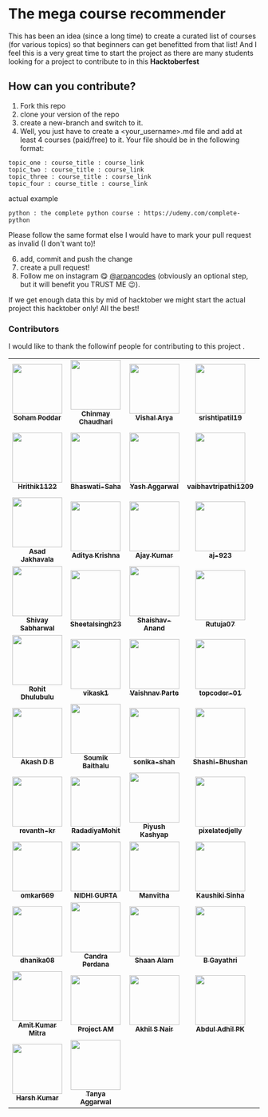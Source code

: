 # The mega course recommender
This has been an idea (since a long time) to create a curated list of courses (for various topics) so that beginners can get benefitted from that list! And I feel this is a very great time to start the project as there are many students looking for a project to contribute to in this **Hacktoberfest**

## How can you contribute?
1. Fork this repo
2. clone your version of the repo
3. create a new-branch and switch to it.
4. Well, you just have to create a <your_username>.md file and add at least 4 courses (paid/free) to it. Your file should be in the following format:

```
topic_one : course_title : course_link
topic_two : course_title : course_link
topic_three : course_title : course_link
topic_four : course_title : course_link
```

actual example
```
python : the complete python course : https://udemy.com/complete-python
```

Please follow the same format else I would have to mark your pull request as invalid (I don't want to)!

6. add, commit and push the change
7. create a pull request!
8. Follow me on instagram 😋 <a href="https://instagram.com/arpancodes" target="_blank">@arpancodes</a> (obviously an optional step, but it will benefit you TRUST ME 😉).

If we get enough data this by mid of hacktober we might start the actual project this hacktober only!
All the best!

### Contributors 
I would like to thank the followinf people for contributing to this project .

<table>
<tr>
<td align="center"><a href="https://github.com/sohampod"><img src="https://avatars3.githubusercontent.com/u/37503788?s=400&u=0e70236683f3f1a738ec85903a44b00d0a3804f7&v=4" width="100px;" alt=""/><br /><sub><b>Soham Poddar</b></sub></a><br /> </td>
<td align="center"><a href="https://github.com/chinmayc14"><img src="https://avatars3.githubusercontent.com/u/60184593?s=400&u=a27b7ef4a632754bd2b38a263f932a5335da5a36&v=4" width="100px;" alt=""/><br /><sub><b>Chinmay Chaudhari</b></sub></a><br /></td>
<td align="center"><a href="https://github.com/thebit1701"><img src="https://avatars0.githubusercontent.com/u/53190675?s=400&u=6b346519a208955890afafa0b3b3af24dcf5ca2d&v=4" width="100px;" alt=""/><br /><sub><b>Vishal Arya</b></sub></a><br /> </td>
<td align="center"><a href="https://github.com/srishtipatil19"><img src="https://avatars0.githubusercontent.com/u/68970410?s=400&v=4" width="100px;" alt=""/><br /><sub><b>srishtipatil19</b></sub></a><br /></td>
<td align="center"><a href="https://github.com/ritik-sys"><img src="https://avatars0.githubusercontent.com/u/60854557?s=400&v=4" width="100px;" alt=""/><br /><sub><b>ritik-sys</b></sub></a><br /> </td>
<td align="center"><a href="https://github.com/anmolrk"><img src="https://avatars0.githubusercontent.com/u/60808502?s=400&v=4" width="100px;" alt=""/><br /><sub><b>anmolrk</b></sub></a><br /></td>
<td align="center"><a href="https://github.com/Roshannahak"><img src="https://avatars0.githubusercontent.com/u/47059819?s=400&u=46757c71e47dcd42a62c59a7bc460a15404a6af1&v=4" width="100px;" alt=""/><br /><sub><b>Roshan nahak</b></sub></a><br /> </td>
<td align="center"><a href="https://github.com/RobRob2710"><img src="https://avatars2.githubusercontent.com/u/55062717?s=400&v=4" width="100px;" alt=""/><br /><sub><b>RobRob2710</b></sub></a><br /></td>
  </tr>


<tr>
<td align="center"><a href="https://github.com/Hrithik1122"><img src="https://avatars0.githubusercontent.com/u/72391718?s=400&v=4" width="100px;" alt=""/><br /><sub><b>Hrithik1122</b></sub></a><br /> </td>
<td align="center"><a href="https://github.com/Bhaswati-Saha"><img src="https://avatars0.githubusercontent.com/u/63867979?s=400&v=4" width="100px;" alt=""/><br /><sub><b>Bhaswati-Saha</b></sub></a><br /></td>

<td align="center"><a href="https://github.com/yashaggarwal03"><img src="https://avatars2.githubusercontent.com/u/72155128?s=400&u=ef81fb8d185b3a8ca67379c8ad3c77e3b3ad5590&v=4" width="100px;" alt=""/><br /><sub><b>Yash Aggarwal</b></sub></a><br /> </td>

<td align="center"><a href="https://github.com/vaibhavtripathi1209"><img src="https://avatars3.githubusercontent.com/u/60314234?s=400&v=4" width="100px;" alt=""/><br /><sub><b>vaibhavtripathi1209</b></sub></a><br /></td>

<td align="center"><a href="https://github.com/rohitkadamrb"><img src="https://avatars1.githubusercontent.com/u/23146076?s=400&v=4" width="100px;" alt=""/><br /><sub><b>rohitkadamrb</b></sub></a><br /> </td>

<td align="center"><a href="https://github.com/itsnotsagar"><img src="https://avatars3.githubusercontent.com/u/56265949?s=400&v=4" width="100px;" alt=""/><br /><sub><b>Sagar Yadav</b></sub></a><br /></td>

<td align="center"><a href="https://github.com/itsjatin135"><img src="https://avatars1.githubusercontent.com/u/49195216?s=400&u=91850863e102603886d5ffccb37d8ee3fde97a60&v=4" width="100px;" alt=""/><br /><sub><b>Jatin Saini</b></sub></a><br /> </td>

<td align="center"><a href="https://github.com/iamchaithanyak"><img src="https://avatars0.githubusercontent.com/u/72074815?s=400&v=4" width="100px;" alt=""/><br /><sub><b>Kamasani Chaithanya</b></sub></a><br /></td>

</tr>

<tr>
<td align="center"><a href="https://github.com/asad2200"><img src="https://avatars0.githubusercontent.com/u/61153243?s=400&v=4" width="100px;" alt=""/><br /><sub><b>Asad Jakhavala</b></sub></a><br /></td>
<td align="center"><a href="https://github.com/amazing-AK"><img src="https://avatars3.githubusercontent.com/u/72189258?s=400&u=762dbc1d9bb69c84969c652ca502218c7323fd9e&v=4" width="100px;" alt=""/><br /><sub><b>Aditya Krishna</b></sub></a><br /> </td>

<td align="center"><a href="https://github.com/ajay272191"><img src="https://avatars0.githubusercontent.com/u/23566297?s=400&u=a0b538e84faaa29c0a5764c1949658a4a3b61bcf&v=4" width="100px;" alt=""/><br /><sub><b>Ajay Kumar</b></sub></a><br /></td>

<td align="center"><a href="https://github.com/aj-923"><img src="https://avatars2.githubusercontent.com/u/56548588?s=400&v=4" width="100px;" alt=""/><br /><sub><b>aj-923</b></sub></a><br /> </td>

<td align="center"><a href="https://github.com/Yash-tyagi"><img src="https://avatars3.githubusercontent.com/u/42386166?s=400&u=9db168ec28719034a02863ff8e009de62cfc8c20&v=4" width="100px;" alt=""/><br /><sub><b>yash tyagi</b></sub></a><br /></td>

<td align="center"><a href="https://github.com/SriSravyaN"><img src="https://avatars2.githubusercontent.com/u/50413203?s=400&u=ec0c921bb5a65a36be4000edcbadb7709f4d897f&v=4" width="100px;" alt=""/><br /><sub><b>SriSravyaN</b></sub></a><br /> </td>
<td align="center"><a href="https://github.com/Sorbot"><img src="https://avatars0.githubusercontent.com/u/72269343?s=400&v=4" width="100px;" alt=""/><br /><sub><b>Sorbot</b></sub></a><br /></td>
  
  <td align="center"><a href="https://github.com/ShubhamRattra"><img src="https://avatars1.githubusercontent.com/u/46563834?s=400&u=fa30a129fe1ea20cd33b7019875fe0d9284326bf&v=4" width="100px;" alt=""/><br /><sub><b>Shubham Rattra</b></sub></a><br /></td>
  </tr>
  
  
<tr>
  <td align="center"><a href="https://github.com/ShivaySabharwal"><img src="https://avatars2.githubusercontent.com/u/68233460?s=400&v=4" width="100px;" alt=""/><br /><sub><b>Shivay Sabharwal</b></sub></a><br /> </td>
<td align="center"><a href="https://github.com/Sheetalsingh23"><img src="https://avatars3.githubusercontent.com/u/41787579?s=400&u=37caba4781b2e9663502a861454b863234bbff00&v=4" width="100px;" alt=""/><br /><sub><b>Sheetalsingh23</b></sub></a><br /></td>

<td align="center"><a href="https://github.com/Shaishav-Anand"><img src="https://avatars2.githubusercontent.com/u/59408292?s=400&v=4" width="100px;" alt=""/><br /><sub><b>Shaishav-Anand</b></sub></a><br /> </td>
<td align="center"><a href="https://github.com/Rutuja07"><img src="https://avatars3.githubusercontent.com/u/51352791?s=400&v=4" width="100px;" alt=""/><br /><sub><b>Rutuja07</b></sub></a><br /></td>

<td align="center"><a href="https://github.com/Ashyum"><img src="https://avatars1.githubusercontent.com/u/67385193?s=400&v=4" width="100px;" alt=""/><br /><sub><b>Ashyum</b></sub></a><br /> </td>
<td align="center"><a href="https://github.com/Apoorv-cloud"><img src="https://avatars1.githubusercontent.com/u/63242652?s=400&u=108bae404466271470634d6b77e0e7d854f58b1d&v=4" width="100px;" alt=""/><br /><sub><b>Apoorv-cloud</b></sub></a><br /></td>

<td align="center"><a href="https://github.com/Aastha3348"><img src="https://avatars2.githubusercontent.com/u/60552193?s=400&v=4" width="100px;" alt=""/><br /><sub><b>Aastha Singh</b></sub></a><br /></td>

<td align="center"><a href="https://github.com/AKA333"><img src="https://avatars2.githubusercontent.com/u/36012314?s=400&v=4" width="100px;" alt=""/><br /><sub><b>AKA333</b></sub></a><br /> </td>
</tr>

 <tr>
  <td align="center"><a href="https://github.com/68rohitd"><img src="https://avatars3.githubusercontent.com/u/36996289?s=400&v=4" width="100px;" alt=""/><br /><sub><b>Rohit Dhulubulu</b></sub></a><br /></td>
<td align="center"><a href="https://github.com/vikask1"><img src="https://avatars1.githubusercontent.com/u/72508455?s=400&v=4" width="100px;" alt=""/><br /><sub><b>vikask1</b></sub></a><br /> </td>
<td align="center"><a href="https://github.com/vaish567"><img src="https://avatars1.githubusercontent.com/u/60536883?s=400&u=91b563ae1b9e2b34b837ce51f5f66e4239d8eb9f&v=4" width="100px;" alt=""/><br /><sub><b>Vaishnav Parte</b></sub></a><br /> </td>

<td align="center"><a href="https://github.com/topcoder-01"><img src="https://avatars2.githubusercontent.com/u/60013850?s=400&u=d76d8b33c615dcf714e838ef6eaf2e513dc4796f&v=4" width="100px;" alt=""/><br /><sub><b>topcoder-01</b></sub></a><br /> </td>
  <td align="center"><a href="https://github.com/tonygunk27"><img src="https://avatars1.githubusercontent.com/u/72242597?s=400&v=4" width="100px;" alt=""/><br /><sub><b>tonygunk27</b></sub></a><br /> </td>
<td align="center"><a href="https://github.com/theunrealme69"><img src="https://avatars3.githubusercontent.com/u/72992492?s=400&v=4" width="100px;" alt=""/><br /><sub><b>theunrealme69</b></sub></a><br /> </td>

<td align="center"><a href="https://github.com/suryarajsingh"><img src="https://avatars2.githubusercontent.com/u/46564698?s=400&v=4" width="100px;" alt=""/><br /><sub><b>suryarajsingh</b></sub></a><br /> </td>
<td align="center"><a href="https://github.com/sumanthsadhu"><img src="https://avatars1.githubusercontent.com/u/46193429?s=400&u=8f055dead4a4635e7b9251bf3e3abe6abeeaa9f9&v=4" width="100px;" alt=""/><br /><sub><b>venkata sai sumanth sadu</b></sub></a><br /> </td>
</tr>
 <tr>
  <td align="center"><a href="https://github.com/spaceslayer"><img src="https://avatars2.githubusercontent.com/u/29529603?s=400&u=0bb15d1a76d7c3b29e4f3c209afa48b44135f9e1&v=4" width="100px;" alt=""/><br /><sub><b>Akash D B</b></sub></a><br /></td>
<td align="center"><a href="https://github.com/soumik2012"><img src="https://avatars3.githubusercontent.com/u/66599363?s=400&u=27e1a32bae6e8048d44b5505b4bb8e8afa42d889&v=4" width="100px;" alt=""/><br /><sub><b>Soumik Baithalu</b></sub></a><br /> </td>
<td align="center"><a href="https://github.com/sonika-shah"><img src="https://avatars3.githubusercontent.com/u/58761340?s=400&v=4" width="100px;" alt=""/><br /><sub><b>sonika-shah</b></sub></a><br /> </td>

<td align="center"><a href="https://github.com/shashiBhushan13"><img src="https://avatars3.githubusercontent.com/u/31961909?s=400&u=9e2fa4fdd034c258438cc1867211cd15dc9880ee&v=4" width="100px;" alt=""/><br /><sub><b>Shashi-Bhushan</b></sub></a><br /> </td>
  <td align="center"><a href="https://github.com/sathiranipun"><img src="https://avatars0.githubusercontent.com/u/54890327?s=400&u=c51933e161297d06c596582f1855ff7a68f2c9ab&v=4" width="100px;" alt=""/><br /><sub><b>Sathira Nipun</b></sub></a><br /> </td>
<td align="center"><a href="https://github.com/sabbugiri"><img src="https://avatars3.githubusercontent.com/u/24490674?s=400&u=e227865061fcc62ff3c4b360d4ad9813745b2846&v=4" width="100px;" alt=""/><br /><sub><b>sabbu giri</b></sub></a><br /> </td>

<td align="center"><a href="https://github.com/rudratalur"><img src="https://avatars3.githubusercontent.com/u/46225023?s=400&u=c66aecb33c770399806778ca06c9da7f6da5973c&v=4" width="100px;" alt=""/><br /><sub><b>Rudraswamy</b></sub></a><br /> </td>
<td align="center"><a href="https://github.com/ridhikapila27"><img src="https://avatars1.githubusercontent.com/u/72308639?s=400&v=4" width="100px;" alt=""/><br /><sub><b>ridhikapila27</b></sub></a><br /> </td>
</tr>
 <tr>
  <td align="center"><a href="https://github.com/revanth-kr"><img src="https://avatars2.githubusercontent.com/u/58583276?s=400&v=4" width="100px;" alt=""/><br /><sub><b>revanth-kr</b></sub></a><br /></td>
<td align="center"><a href="https://github.com/radadiyamohit81"><img src="https://avatars2.githubusercontent.com/u/30775542?s=400&u=12c608b2fc098b64ea3818aa176633bbd82a3284&v=4" width="100px;" alt=""/><br /><sub><b>RadadiyaMohit</b></sub></a><br /> </td>
<td align="center"><a href="https://github.com/piyush-kash"><img src="https://avatars0.githubusercontent.com/u/47898529?s=400&v=4" width="100px;" alt=""/><br /><sub><b>Piyush Kashyap</b></sub></a><br /> </td>

<td align="center"><a href="https://github.com/pixelatedjelly"><img src="https://avatars2.githubusercontent.com/u/72637240?s=400&u=70b3fffb33d89120da664c92a8c4e9a757d144ba&v=4" width="100px;" alt=""/><br /><sub><b>pixelatedjelly</b></sub></a><br /> </td>
  <td align="center"><a href="https://github.com/paulanushka"><img src="https://avatars2.githubusercontent.com/u/43779521?s=400&u=1d6d320aa504ed919fac74c1ab9578d138270a52&v=4" width="100px;" alt=""/><br /><sub><b>Anushka Paul</b></sub></a><br /> </td>
<td align="center"><a href="https://github.com/parikshit14"><img src="https://avatars1.githubusercontent.com/u/54709254?s=400&u=db6afa27891c79992f3c47bc01cf8d5a00993bf9&v=4" width="100px;" alt=""/><br /><sub><b>parikshit14</b></sub></a><br /> </td>

<td align="center"><a href="https://github.com/oshi36"><img src="https://avatars2.githubusercontent.com/u/47573417?s=400&v=4" width="100px;" alt=""/><br /><sub><b>oshi36</b></sub></a><br /> </td>
<td align="center"><a href="https://github.com/oshadeegangangana"><img src="https://avatars3.githubusercontent.com/u/57471686?s=400&u=81a34a0ff43216703a9d1068c25407d13713822a&v=4" width="100px;" alt=""/><br /><sub><b>Oshadee Gangangana</b></sub></a><br /> </td>
</tr>
<tr>
  <td align="center"><a href="https://github.com/omkar669"><img src="https://avatars2.githubusercontent.com/u/46934695?s=400&u=c34e6b4a1bb0e6d9869f14b37f4bdc272e466b8e&v=4" width="100px;" alt=""/><br /><sub><b>omkar669</b></sub></a><br /> </td>
  
  <td align="center"><a href="https://github.com/nidhigupta09"><img src="https://avatars3.githubusercontent.com/u/53952314?s=400&u=52936c2a4ef340b35f347d47df813b178e424ead&v=4" width="100px;" alt=""/><br /><sub><b>NIDHI GUPTA</b></sub></a><br /></td>
  
<td align="center"><a href="https://github.com/manvitha1726"><img src="https://avatars1.githubusercontent.com/u/61244556?s=400&u=2df7001626ed8d2490534a068403cdfbd81a6400&v=4" width="100px;" alt=""/><br /><sub><b>Manvitha</b></sub></a><br /> </td>

<td align="center"><a href="https://github.com/kaushikisinha06"><img src="https://avatars0.githubusercontent.com/u/57248094?s=400&u=9b0c945cdab8b81508d1191b0383d6dafc56f04b&v=4" width="100px;" alt=""/><br /><sub><b>Kaushiki Sinha</b></sub></a><br /> </td>

<td align="center"><a href="https://github.com/harshithauk"><img src="https://avatars1.githubusercontent.com/u/61583501?s=400&v=4" width="100px;" alt=""/><br /><sub><b>Harshitha U K</b></sub></a><br /> </td>

  <td align="center"><a href="https://github.com/guddu0709"><img src="https://avatars2.githubusercontent.com/u/51411542?s=400&v=4" width="100px;" alt=""/><br /><sub><b>guddu0709</b></sub></a><br /> </td>
  
<td align="center"><a href="https://github.com/divyxnsh"><img src="https://avatars0.githubusercontent.com/u/58469666?s=400&v=4" width="100px;" alt=""/><br /><sub><b>divyxnsh</b></sub></a><br /> </td>

<td align="center"><a href="https://github.com/dikshantgautam2k"><img src="https://avatars1.githubusercontent.com/u/57384495?s=400&v=4" width="100px;" alt=""/><br /><sub><b>dikshantgautam2k</b></sub></a><br /> </td>
  </tr>
  
  <tr>
  <td align="center"><a href="https://github.com/dhanika08"><img src="https://avatars1.githubusercontent.com/u/54225124?s=400&v=4" width="100px;" alt=""/><br /><sub><b>dhanika08</b></sub></a><br /> </td>

<td align="center"><a href="https://github.com/cp2940"><img src="https://avatars2.githubusercontent.com/u/51086958?s=400&v=4" width="100px;" alt=""/><br /><sub><b>Candra Perdana</b></sub></a><br /> </td>

<td align="center"><a href="https://github.com/codeshaan"><img src="https://avatars1.githubusercontent.com/u/48273777?s=400&u=eb5511ea50df4126de865262a15e81d2b695f884&v=4" width="100px;" alt=""/><br /><sub><b>Shaan Alam</b></sub></a><br />

<td align="center"><a href="https://github.com/bvsslgayathri-8679"><img src="https://avatars0.githubusercontent.com/u/69475106?s=400&v=4" width="100px;" alt=""/><br /><sub><b>B Gayathri</b></sub></a><br /> </td>

<td align="center"><a href="https://github.com/bhubesh757"><img src="https://avatars0.githubusercontent.com/u/55022929?s=400&u=5a79cdfacc2c15a8bf5d2529f65a2ee775826154&v=4" width="100px;" alt=""/><br /><sub><b>BHUBESH SR</b></sub></a><br /> </td>

<td align="center"><a href="https://github.com/atishij"><img src="https://avatars2.githubusercontent.com/u/57124634?s=400&v=4" width="100px;" alt=""/><br /><sub><b>atishij</b></sub></a><br /> 

<td align="center"><a href="https://github.com/asquaree"><img src="https://avatars3.githubusercontent.com/u/53035125?s=400&u=f56e57b1e9fb336baf33507b0d5daf04b3cb4603&v=4" width="100px;" alt=""/><br /><sub><b>aakash aggarwal</b></sub></a><br /> </td>

<td align="center"><a href="https://github.com/arnab031"><img src="https://avatars3.githubusercontent.com/u/51916075?s=400&v=4" width="100px;" alt=""/><br /><sub><b>arnab031</b></sub></a><br /> </td>
</tr>

<tr>
  <td align="center"><a href="https://github.com/amit14mitra"><img src="https://avatars2.githubusercontent.com/u/50025230?s=400&u=da8236b3c0baf597690f442b6d82400a712fef2c&v=4" width="100px;" alt=""/><br /><sub><b>Amit Kumar Mitra</b></sub></a><br /> </td>

<td align="center"><a href="https://github.com/am-523"><img src="https://avatars1.githubusercontent.com/u/61135648?s=400&u=ec92f801c2d367bb0557c5452ab1d0c5e6a97312&v=4" width="100px;" alt=""/><br /><sub><b>Project AM</b></sub></a><br /> </td>

<td align="center"><a href="https://github.com/akhilsnair1047"><img src="https://avatars3.githubusercontent.com/u/55645967?s=400&u=00dc3338d5660c93bbf9ede471c9235e754e9977&v=4" width="100px;" alt=""/><br /><sub><b>Akhil S Nair</b></sub></a><br />

<td align="center"><a href="https://github.com/adhilcodes"><img src="https://avatars0.githubusercontent.com/u/65992809?s=400&u=7d2aa740520e916af47f0651a25f8e0e50cd879f&v=4" width="100px;" alt=""/><br /><sub><b>Abdul Adhil PK</b></sub></a><br /> </td>

<td align="center"><a href="https://github.com/YashAgrawal9265"><img src="https://avatars3.githubusercontent.com/u/69956695?s=400&u=530c4becc817c3b281ef31cc4c92fb77a7bcce00&v=4" width="100px;" alt=""/><br /><sub><b>Yash Agrawal</b></sub></a><br /> </td>

<td align="center"><a href="https://github.com/Vishwa-Dinupriya"><img src="https://avatars2.githubusercontent.com/u/57124634?s=400&v=4" width="100px;" alt=""/><br /><sub><b>Vishwa Dinupriya</b></sub></a><br /> 

<td align="center"><a href="https://github.com/TirtharajSen01"><img src="https://avatars1.githubusercontent.com/u/71665438?s=400&v=4" width="100px;" alt=""/><br /><sub><b>TirtharajSen01</b></sub></a><br /> </td>

<td align="center"><a href="https://github.com/TheResolveradi"><img src="https://avatars3.githubusercontent.com/u/28365724?s=400&v=4" width="100px;" alt=""/><br /><sub><b>Aditya Chitlangia</b></sub></a><br /> </td>
</tr>
<tr>
  <td align="center"><a href="https://github.com/TheHarshCoder"><img src="https://avatars3.githubusercontent.com/u/72307191?s=400&v=4" width="100px;" alt=""/><br /><sub><b>Harsh Kumar</b></sub></a><br /> </td>

<td align="center"><a href="https://github.com/TanyaAggrawal"><img src="https://avatars0.githubusercontent.com/u/56471903?s=400&u=b695af4174e926fae9bf2909d5ba337f1a93c43a&v=4" width="100px;" alt=""/><br /><sub><b>Tanya Aggarwal</b></sub></a><br /> </td>
</tr>
  </table>
